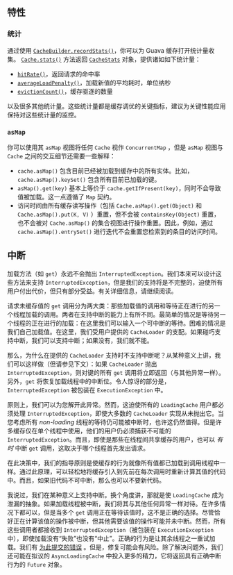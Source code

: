 ## 特性

### 统计

通过使用 [`CacheBuilder.recordStats()`](http://google.github.io/guava/releases/12.0/api/docs/com/google/common/cache/CacheBuilder.html#recordStats--)，你可以为 Guava 缓存打开统计量收集。 [`Cache.stats()`](http://google.github.io/guava/releases/snapshot/api/docs/com/google/common/cache/Cache.html#stats--) 方法返回 [`CacheStats`](http://google.github.io/guava/releases/snapshot/api/docs/com/google/common/cache/CacheStats.html) 对象，提供诸如如下统计量：

- [`hitRate()`](http://google.github.io/guava/releases/snapshot/api/docs/com/google/common/cache/CacheStats.html#hitRate--)，返回请求的命中率
- [`averageLoadPenalty()`](http://google.github.io/guava/releases/snapshot/api/docs/com/google/common/cache/CacheStats.html#averageLoadPenalty--)，加载新值的平均耗时，单位纳秒
- [`evictionCount()`](http://google.github.io/guava/releases/snapshot/api/docs/com/google/common/cache/CacheStats.html#evictionCount--)，缓存驱逐的数量

以及很多其他统计量。这些统计量都是缓存调优的关键指标，建议为关键性能应用保持对这些统计量的监控。

### `asMap`

你可以使用其 `asMap` 视图将任何 `Cache` 视作 `ConcurrentMap` ，但是 `asMap` 视图与 `Cache` 之间的交互细节还需要一些解释：

- `cache.asMap()` 包含目前已经被加载到缓存中的所有实体。比如， `cache.asMap().keySet()` 包含所有目前已加载的键。
- `asMap().get(key)` 基本上等价于 `cache.getIfPresent(key)`，同时不会导致值被加载。这一点遵循了 `Map` 契约。
- 访问时间由所有缓存读写操作（包括 `Cache.asMap().get(Object)`  和 `Cache.asMap().put(K, V)` ）重置，但不会被 `containsKey(Object)` 重置，也不会被对 `Cache.asMap()` 的集合视图进行操作重置。因此，例如，通过 `cache.asMap().entrySet()` 进行迭代不会重置您检索到的条目的访问时间。

## 中断

加载方法（如 `get`）永远不会抛出 `InterruptedException`。我们本来可以设计这些方法来支持 `InterruptedException`，但是我们的支持将是不完整的，迫使所有用户付出代价，但只有部分受益。有关详细信息，请继续阅读。

请求未缓存值的 `get` 调用分为两大类：那些加载值的调用和等待正在进行的另一个线程加载的调用。两者在支持中断的能力上有所不同。最简单的情况是等待另一个线程的正在进行的加载：在这里我们可以输入一个可中断的等待。困难的情况是我们自己加载值。在这里，我们受用户提供的 `CacheLoader` 的支配。如果碰巧支持中断，我们可以支持中断；如果没有，我们就不能。

那么，为什么在提供的 `CacheLoader` 支持时不支持中断呢？从某种意义上讲，我们可以这样做（但请参见下文）：如果 `CacheLoader` 抛出 `InterruptedException`，则对键的所有 `get` 调用将立即返回（与其他异常一样）。另外，`get` 将恢复加载线程中的中断位。令人惊讶的部分是，`InterruptedException` 被包装在 `ExecutionException` 中。

原则上，我们可以为您解开此异常。然而，这迫使所有的 `LoadingCache` 用户都必须处理 `InterruptedException`，即使大多数的 `CacheLoader` 实现从未抛出它。当您考虑所有 *non-loading* 线程的等待仍可能被中断时，也许这仍然值得。但是许多缓存仅在单个线程中使用，他们的用户仍必须捕获不可能的 `InterruptedException`。而且，即使是那些在线程间共享缓存的用户，也可以 *有时* 中断 `get` 调用，这取决于哪个线程首先发出请求。

在此决策中，我们的指导原则是使缓存的行为就像所有值都已加载到调用线程中一样。通过此原理，可以轻松地将缓存引入到先前在每次调用时重新计算其值的代码中。而且，如果旧代码不可中断，那么也可以不要新代码。

我说过，我们在某种意义上支持中断。换个角度讲，那就是使 `LoadingCache` 成为泄漏的抽象。如果加载线程被中断，我们将其与其他任何异常一样对待。在许多情况下都可以，但是当多个 `get` 调用正在等待该值时，这不是正确的选择。尽管恰好正在计算该值的操作被中断，但其他需要该值的操作可能并未中断。然而，所有这些调用者都接收到 `InterruptedException`（被包装在 `ExecutionException` 中），即使加载没有“失败”也没有“中止”。正确的行为是让其余线程之一重试加载。我们有 [为此提交的错误](https://github.com/google/guava/issues/1122) 。但是，修复可能会有风险。除了解决问题外，我们还可能在拟议的 `AsyncLoadingCache` 中投入更多的精力，它将返回具有正确中断行为的 `Future` 对象。

